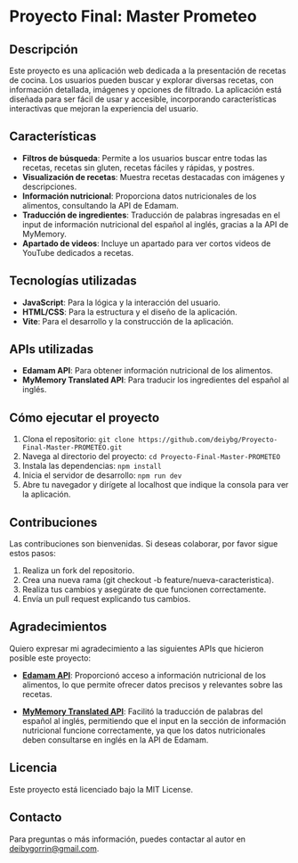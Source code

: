 # Proyecto Final: Master Prometeo

## Descripción

Este proyecto es una aplicación web dedicada a la presentación de recetas de cocina. Los usuarios pueden buscar y explorar diversas recetas, con información detallada, imágenes y opciones de filtrado. La aplicación está diseñada para ser fácil de usar y accesible, incorporando características interactivas que mejoran la experiencia del usuario.

## Características

- **Filtros de búsqueda**: Permite a los usuarios buscar entre todas las recetas, recetas sin gluten, recetas fáciles y rápidas, y postres.
- **Visualización de recetas**: Muestra recetas destacadas con imágenes y descripciones.
- **Información nutricional**: Proporciona datos nutricionales de los alimentos, consultando la API de Edamam.
- **Traducción de ingredientes**: Traducción de palabras ingresadas en el input de información nutricional del español al inglés, gracias a la API de MyMemory.
- **Apartado de videos**: Incluye un apartado para ver cortos videos de YouTube dedicados a recetas.

## Tecnologías utilizadas

- **JavaScript**: Para la lógica y la interacción del usuario.
- **HTML/CSS**: Para la estructura y el diseño de la aplicación.
- **Vite**: Para el desarrollo y la construcción de la aplicación.

## APIs utilizadas

- **Edamam API**: Para obtener información nutricional de los alimentos.
- **MyMemory Translated API**: Para traducir los ingredientes del español al inglés.

## Cómo ejecutar el proyecto

1. Clona el repositorio: `git clone https://github.com/deiybg/Proyecto-Final-Master-PROMETEO.git`
2. Navega al directorio del proyecto: `cd Proyecto-Final-Master-PROMETEO`
3. Instala las dependencias: `npm install`
4. Inicia el servidor de desarrollo: `npm run dev`
5. Abre tu navegador y dirígete al localhost que indique la consola para ver la aplicación.

## Contribuciones

Las contribuciones son bienvenidas. Si deseas colaborar, por favor sigue estos pasos:

1. Realiza un fork del repositorio.
2. Crea una nueva rama (git checkout -b feature/nueva-caracteristica).
3. Realiza tus cambios y asegúrate de que funcionen correctamente.
4. Envía un pull request explicando tus cambios.

## Agradecimientos

Quiero expresar mi agradecimiento a las siguientes APIs que hicieron posible este proyecto:

- **[Edamam API](https://developer.edamam.com/)**: Proporcionó acceso a información nutricional de los alimentos, lo que permite ofrecer datos precisos y relevantes sobre las recetas.

- **[MyMemory Translated API](https://mymemory.translated.net/)**: Facilitó la traducción de palabras del español al inglés, permitiendo que el input en la sección de información nutricional funcione correctamente, ya que los datos nutricionales deben consultarse en inglés en la API de Edamam.

## Licencia

Este proyecto está licenciado bajo la MIT License.

## Contacto

Para preguntas o más información, puedes contactar al autor en deibygorrin@gmail.com.

